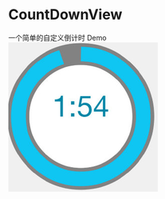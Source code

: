 # CountDownView <br>
一个简单的自定义倒计时 Demo <br>
<img src="https://github.com/DoingLee/CountDownView/blob/master/%E6%88%AA%E5%9B%BE.jpg">
